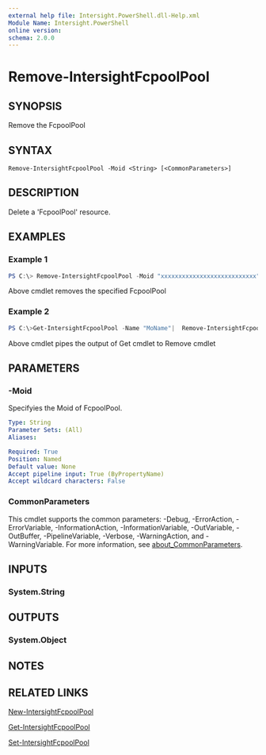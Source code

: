 ```yaml
---
external help file: Intersight.PowerShell.dll-Help.xml
Module Name: Intersight.PowerShell
online version:
schema: 2.0.0
---
```


# Remove-IntersightFcpoolPool

## SYNOPSIS
Remove the FcpoolPool

## SYNTAX

```
Remove-IntersightFcpoolPool -Moid <String> [<CommonParameters>]
```

## DESCRIPTION
Delete a &apos;FcpoolPool&apos; resource.

## EXAMPLES

### Example 1
```powershell
PS C:\> Remove-IntersightFcpoolPool -Moid "xxxxxxxxxxxxxxxxxxxxxxxxxxx"
```
Above cmdlet removes the specified FcpoolPool 

### Example 2
```powershell
PS C:\>Get-IntersightFcpoolPool -Name "MoName"|  Remove-IntersightFcpoolPool
```
Above cmdlet pipes the output of Get cmdlet to Remove cmdlet

## PARAMETERS

### -Moid
Specifyies the Moid of FcpoolPool.

```yaml
Type: String
Parameter Sets: (All)
Aliases:

Required: True
Position: Named
Default value: None
Accept pipeline input: True (ByPropertyName)
Accept wildcard characters: False
```

### CommonParameters
This cmdlet supports the common parameters: -Debug, -ErrorAction, -ErrorVariable, -InformationAction, -InformationVariable, -OutVariable, -OutBuffer, -PipelineVariable, -Verbose, -WarningAction, and -WarningVariable. For more information, see [about_CommonParameters](http://go.microsoft.com/fwlink/?LinkID=113216).

## INPUTS

### System.String

## OUTPUTS

### System.Object
## NOTES

## RELATED LINKS

[New-IntersightFcpoolPool](./New-IntersightFcpoolPool.md)

[Get-IntersightFcpoolPool](./Get-IntersightFcpoolPool.md)

[Set-IntersightFcpoolPool](./Set-IntersightFcpoolPool.md)

